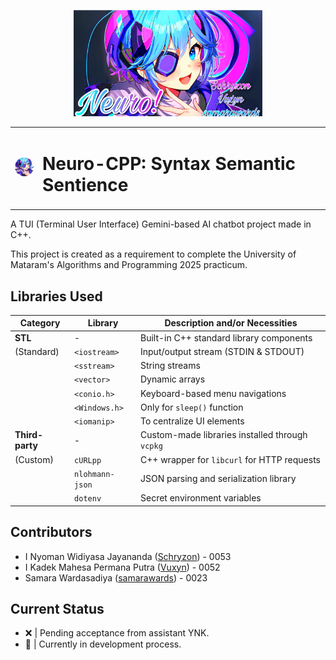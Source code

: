<p align="center">
  <img src="img/Neuro-Banner-1MB.png" alt="description" style="width:60%;">
</p>

<table>
<tr>
<td><img src="img/Neuro-Erased.png" width="40"></td>
<td><h1>Neuro-CPP: Syntax Semantic Sentience</h1></td>
</tr>
</table>

A TUI (Terminal User Interface) Gemini-based AI chatbot project made in C++.

This project is created as a requirement to complete the University of Mataram's Algorithms and Programming 2025 practicum.

## Libraries Used
| Category        | Library         | Description and/or Necessities                 |
|-----------------|-----------------|------------------------------------------------|
| **STL**         | -               | Built-in C++ standard library components       |
| (Standard)      | `<iostream>`    | Input/output stream (STDIN & STDOUT)           |
|                 | `<sstream>`     | String streams                                 |
|                 | `<vector>`      | Dynamic arrays                                 |
|                 | `<conio.h>`     | Keyboard-based menu navigations                |
|                 | `<Windows.h>`   | Only for `sleep()` function                    |
|                 | `<iomanip>`     | To centralize UI elements                      |
| **Third-party** | -               | Custom-made libraries installed through `vcpkg`|
|    (Custom)     | `cURLpp`        | C++ wrapper for `libcurl` for HTTP requests    |
|                 | `nlohmann-json` | JSON parsing and serialization library         |
|                 | `dotenv`        | Secret environment variables                   |

## Contributors
- I Nyoman Widiyasa Jayananda ([Schryzon](https://github.com/Schryzon)) - 0053
- I Kadek Mahesa Permana Putra ([Vuxyn](https://github.com/Vuxyn)) - 0052
- Samara Wardasadiya ([samarawards](https://github.com/samarawards)) - 0023

## Current Status
- ❌ | Pending acceptance from assistant YNK.
- 🚧 | Currently in development process.
